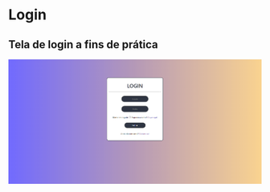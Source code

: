 # Login
## Tela de login a fins de prática

![Resultado final](https://github.com/igorvargass/Login/blob/master/Tela-login.png)
